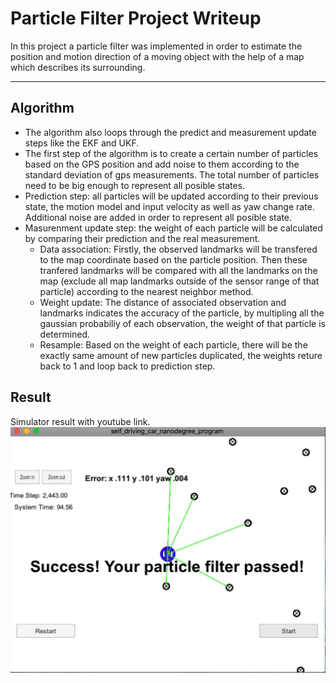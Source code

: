# Particle Filter Project Writeup

In this project a particle filter was implemented in order to estimate the position and motion direction of a moving object 
with the help of a map which describes its surrounding. 


---



## Algorithm

* The algorithm also loops through the predict and measurement update steps like the EKF and UKF. 
* The first step of the algorithm is to create a certain number of particles based on the GPS position and add noise to them 
according to the standard deviation of gps measurements. The total number of particles need to be big enough to represent all posible
states.
* Prediction step: all particles will be updated according to their previous state, the motion model and input velocity as well as 
yaw change rate. Additional noise are added in order to represent all posible state.
* Masurenment update step: the weight of each particle will be calculated by comparing their prediction and the real measurement.
  - Data association: Firstly, the observed landmarks will be transfered to the map coordinate based on the particle position. Then these tranfered landmarks
 will be compared with all the landmarks on the map (exclude all map landmarks outside of the sensor range of that particle) according 
 to the nearest neighbor method.
  - Weight update: The distance of associated observation and landmarks indicates the accuracy of the particle, by multipling all the gaussian probabiliy
  of each observation, the weight of that particle is determined.
  - Resample: Based on the weight of each particle, there will be the exactly same amount of new particles duplicated, the weights reture back to 1 and loop 
 back to prediction step. 



## Result
Simulator result with youtube link.
[![IMAGE ALT TEXT HERE](https://github.com/JiashengYan/CARND_TERM2/blob/master/CarND-Kidnapped-Vehicle-Project/CarND-Kidnapped-Vehicle-Project/youtubecover.jpg)](https://youtu.be/h6PUehT8cfY)
